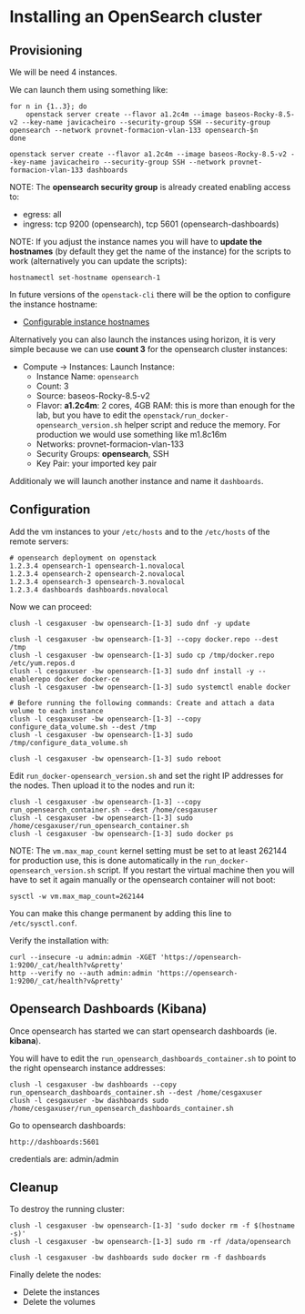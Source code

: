 # Installing an OpenSearch cluster

## Provisioning
We will be need 4 instances.

We can launch them using something like:
```
for n in {1..3}; do
    openstack server create --flavor a1.2c4m --image baseos-Rocky-8.5-v2 --key-name javicacheiro --security-group SSH --security-group opensearch --network provnet-formacion-vlan-133 opensearch-$n
done

openstack server create --flavor a1.2c4m --image baseos-Rocky-8.5-v2 --key-name javicacheiro --security-group SSH --network provnet-formacion-vlan-133 dashboards
```

NOTE: The **opensearch security group** is already created enabling access to:
- egress: all
- ingress: tcp 9200 (opensearch), tcp 5601 (opensearch-dashboards)

NOTE: If you adjust the instance names you will have to **update the hostnames** (by default they get the name of the instance) for the scripts to work (alternatively you can update the scripts):
```
hostnamectl set-hostname opensearch-1
```

In future versions of the `openstack-cli` there will be the option to configure the instance hostname:
- [Configurable instance hostnames](https://specs.openstack.org/openstack/nova-specs/specs/xena/implemented/configurable-instance-hostnames.html)

Alternatively you can also launch the instances using horizon, it is very simple because we can use **count 3** for the opensearch cluster instances:
- Compute -> Instances: Launch Instance:
  - Instance Name: `opensearch`
  - Count: 3
  - Source: baseos-Rocky-8.5-v2
  - Flavor: **a1.2c4m**: 2 cores, 4GB RAM: this is more than enough for the lab, but you have to edit the `openstack/run_docker-opensearch_version.sh` helper script and reduce the memory. For production we would use something like m1.8c16m
  - Networks: provnet-formacion-vlan-133
  - Security Groups: **opensearch**, SSH
  - Key Pair: your imported key pair

Additionaly we will launch another instance and name it `dashboards`.

## Configuration
Add the vm instances to your `/etc/hosts` and to the `/etc/hosts` of the remote servers:
```
# opensearch deployment on openstack
1.2.3.4 opensearch-1 opensearch-1.novalocal
1.2.3.4 opensearch-2 opensearch-2.novalocal
1.2.3.4 opensearch-3 opensearch-3.novalocal
1.2.3.4 dashboards dashboards.novalocal
```

Now we can proceed:
```
clush -l cesgaxuser -bw opensearch-[1-3] sudo dnf -y update

clush -l cesgaxuser -bw opensearch-[1-3] --copy docker.repo --dest /tmp
clush -l cesgaxuser -bw opensearch-[1-3] sudo cp /tmp/docker.repo /etc/yum.repos.d
clush -l cesgaxuser -bw opensearch-[1-3] sudo dnf install -y --enablerepo docker docker-ce
clush -l cesgaxuser -bw opensearch-[1-3] sudo systemctl enable docker

# Before running the following commands: Create and attach a data volume to each instance
clush -l cesgaxuser -bw opensearch-[1-3] --copy configure_data_volume.sh --dest /tmp
clush -l cesgaxuser -bw opensearch-[1-3] sudo /tmp/configure_data_volume.sh

clush -l cesgaxuser -bw opensearch-[1-3] sudo reboot
```

Edit `run_docker-opensearch_version.sh` and set the right IP addresses for the nodes. Then upload it to the nodes and run it:
```
clush -l cesgaxuser -bw opensearch-[1-3] --copy run_opensearch_container.sh --dest /home/cesgaxuser
clush -l cesgaxuser -bw opensearch-[1-3] sudo /home/cesgaxuser/run_opensearch_container.sh
clush -l cesgaxuser -bw opensearch-[1-3] sudo docker ps
```

NOTE: The `vm.max_map_count` kernel setting must be set to at least 262144 for production use, this is done automatically in the `run_docker-opensearch_version.sh` script.
If you restart the virtual machine then you will have to set it again manually or the opensearch container will not boot:
```
sysctl -w vm.max_map_count=262144
```
You can make this change permanent by adding this line to `/etc/sysctl.conf`.


Verify the installation with:
```
curl --insecure -u admin:admin -XGET 'https://opensearch-1:9200/_cat/health?v&pretty'
http --verify no --auth admin:admin 'https://opensearch-1:9200/_cat/health?v&pretty'
```

## Opensearch Dashboards (Kibana)
Once opensearch has started we can start opensearch dashboards (ie. **kibana**).

You will have to edit the `run_opensearch_dashboards_container.sh` to point to the right opensearch instance addresses:
```
clush -l cesgaxuser -bw dashboards --copy run_opensearch_dashboards_container.sh --dest /home/cesgaxuser
clush -l cesgaxuser -bw dashboards sudo /home/cesgaxuser/run_opensearch_dashboards_container.sh
```

Go to opensearch dashboards:

    http://dashboards:5601

credentials are: admin/admin

## Cleanup
To destroy the running cluster:
```
clush -l cesgaxuser -bw opensearch-[1-3] 'sudo docker rm -f $(hostname -s)'
clush -l cesgaxuser -bw opensearch-[1-3] sudo rm -rf /data/opensearch

clush -l cesgaxuser -bw dashboards sudo docker rm -f dashboards
```

Finally delete the nodes:
- Delete the instances
- Delete the volumes
